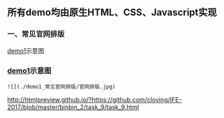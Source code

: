 ## 所有demo均由原生HTML、CSS、Javascript实现

### 一、常见官网排版

[demo1](https://htmlpreview.github.io/?https://github.com/Cloving/IFE-2017/blob/master/demo1_%E5%B8%B8%E8%A7%81%E5%AE%98%E7%BD%91%E6%8E%92%E7%89%88/newWorld.html#)示意图



### 	[demo1](https://htmlpreview.github.io/?https://github.com/Cloving/IFE-2017/blob/master/demo1_%E5%B8%B8%E8%A7%81%E5%AE%98%E7%BD%91%E6%8E%92%E7%89%88/newWorld.html#)示意图

	![](./demo1_常见官网排版/官网排版.jpg)



http://htmlpreview.github.io/?https://github.com/cloving/IFE-2017/blob/master/binbin_2/task_9/task_9.html